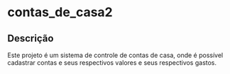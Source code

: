 # contas_de_casa2

## Descrição

Este projeto é um sistema de controle de contas de casa, onde é possível cadastrar contas e seus respectivos valores e seus respectivos gastos.